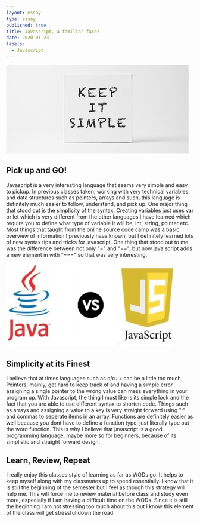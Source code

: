 ```yaml
---
layout: essay
type: essay
published: true
title: Javascript, a familiar face?
date: 2020-01-23
labels:
  - Javascript
---
```

<img class="ui top aligned large image" src="../images/simple.jpeg">

## Pick up and GO!

Javascript is a very interesting language that seems very simple and easy to pickup.  In previous classes taken, working with very technical variables and data structures such as pointers, arrays and such, this language is definitely much easier to follow, understand, and pick up.  One major thing that stood out is the simplicity of the syntax.  Creating variables just uses var or let which is very different from the other languages I have learned which require you to define what type of variable it will be, int, string, pointer etc.  Most things that taught from the online source code camp was a basic overview of information I previously have known, but I definitely learned lots of new syntax tips and tricks for javascript.  One thing that stood out to me was the difference between not only "=" and "==", but now java script adds a new element in with "===" so that was very interesting.  

<img class="ui top aligned large image" src="../images/javavsjs.jpeg">

## Simplicity at its Finest

I believe that at times languages such as c/c++ can be a little too much.  Pointers, mainly, get hard to keep track of and having a simple error assigning a single pointer to the wrong value can mess everything in your program up.  With Javascript, the thing I most like is its simple look and the fact that you are able to use different syntax to shorten code.  Things such as arrays and assigning a value to a key is very straight forward using ":" and commas to seperate items in an array.  Functions are definitely easier as well because you dont have to define a function type, just literally type out the word function.  This is why I believe that javascript is a good programming language, maybe more so for beginners, because of its simplistic and straight forward design.

## Learn, Review, Repeat

I really enjoy this classes style of learning as far as WODs go.  It helps to keep myself along with my classmates up to speed essentially.  I know that it is still the beginning of the semester but I feel as though this strategy will help me.  This will force me to review material before class and study even more, especially if I am having a difficult time on the WODs.  Since it is still the beginning I am not stressing too much about this but I know this element of the class will get stressful down the road.  
